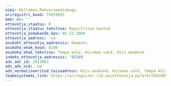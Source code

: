 ```yaml
---
nimi: Hellamaa Rahvaraamatukogu
ariregistri_kood: 75019891
kmkr_nr: ''
ettevotja_staatus: R
ettevotja_staatus_tekstina: Registrisse kantud
ettevotja_esmakande_kpv: 05.12.2000
ettevotja_aadress: .na
asukoht_ettevotja_aadressis: Raamatu
asukoha_ehak_kood: 8190
asukoha_ehak_tekstina: Tempa küla, Hiiumaa vald, Hiiu maakond
indeks_ettevotja_aadressis: '92348'
ads_adr_id: 2911063
ads_ads_oid: .na
ads_normaliseeritud_taisaadress: Hiiu maakond, Hiiumaa vald, Tempa küla, Raamatu
teabesysteemi_link: https://ariregister.rik.ee/ettevotja.py?ark=75019891&ref=rekvisiidid
---
```

